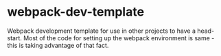 # webpack-dev-template
Webpack development template for use in other projects to have a head-start. Most of the code for setting up the webpack environment is same - this is taking advantage of that fact.
